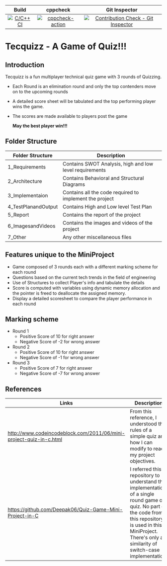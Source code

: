 |Build|cppcheck|Git Inspector|
|:--:|:--:|:--:|
|[![C/C++ CI](https://github.com/shiva-s30/265460-MiniProject/actions/workflows/c-cpp.yml/badge.svg)](https://github.com/shiva-s30/265460-MiniProject/actions/workflows/c-cpp.yml)|[![cppcheck-action](https://github.com/shiva-s30/265460-MiniProject/actions/workflows/cppcheck.yml/badge.svg)](https://github.com/shiva-s30/265460-MiniProject/actions/workflows/cppcheck.yml)|[![Contribution Check - Git Inspector](https://github.com/shiva-s30/265460-MiniProject/actions/workflows/gitinspector.yml/badge.svg)](https://github.com/shiva-s30/265460-MiniProject/actions/workflows/gitinspector.yml)|

# Tecquizz - A Game of Quiz!!!
## Introduction
Tecquizz is a fun multiplayer technical quiz game with 3 rounds of Quizzing. 
 - Each Round is an elimination round and only the top contenders move on to the upcoming rounds
 -  A detailed score sheet will be tabulated and the top performing player wins the game. 
 - The scores are made available to players post the game
              
      **May the best player win!!!**
      
 ## Folder Structure     
 |Folder Structure|Description|
 |--|--|
 |1_Requirements |Contains SWOT Analysis, high and low level requirements |
  2_Architecture | Contains Behavioral and Structural Diagrams|
  3_Implementaion | Contains all the code required to implement the project|  
  4_TestPlanandOutput |Contains High and Low level Test Plan |
  5_Report | Contains the report of the project|
6_ImagesandVideos | Contains the images and videos of the project|  
7_Other | Any other miscellaneous files |
 
 ## Features unique to the MiniProject
   - Game composed of 3 rounds each with a different marking scheme for each round
   - Questions based on the current tech trends in the field of engineering 
   - Use of Structures to collect Player's info and tabulate the details
   - Score is computed with variables using dynamic memory allocation and the pointer is freed to deallocate the assigned memory.
   - Display a detailed scoresheet to compare the player performance in each round

## Marking scheme
 - Round 1
	 - Positive Score of 10 for right answer
	 - Negative Score of -2 for wrong answer
 - Round 2
	 - Positive Score of 10 for right answer
	 - Negative Score of -1 for wrong answer
 - Round 3
	 - Positive Score of 7 for right answer
	 - Negative Score of -7 for wrong answer

   
 ## References 
  |Links|Description|
 |--|--|
 |http://www.codeincodeblock.com/2011/06/mini-project-quiz-in-c.html | From this reference, I understood the rules of a simple quiz and how I can modify to reach my project objectives.|
 https://github.com/Deepak06/Quiz-Game-Mini-Project-in-C |I referred this repository to understand the implementation of a single round game of quiz. No part of the code from this repository is used in this MiniProject. There's only a similarity of switch-case implementation.| 
 
  

 
      
   
